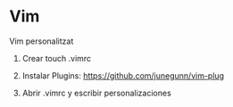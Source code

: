 # Vim
Vim personalitzat

1. Crear touch .vimrc

2. Instalar Plugins:
https://github.com/junegunn/vim-plug

3. Abrir .vimrc y escribir personalizaciones
